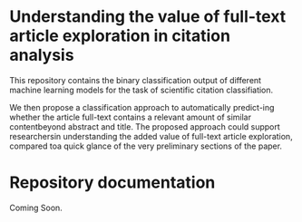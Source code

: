 # Understanding the value of full-text article exploration in citation analysis

This repository contains the binary classification output of different machine learning models for the task of scientific citation classifiation.

We then propose a classification approach to automatically predict-ing whether the article full-text contains a relevant amount of similar contentbeyond abstract and title. The proposed approach could support researchersin understanding the added value of full-text article exploration, compared toa quick glance of the very preliminary sections of the paper. 

# Repository documentation

Coming Soon.

